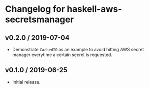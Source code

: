 # Changelog for haskell-aws-secretsmanager

## v0.2.0 / 2019-07-04

* Demonstrate `CachedIO` as an example to avoid hitting AWS secret manager everytime a certain secret is requested.

## v0.1.0 / 2019-06-25

* Initial release.
